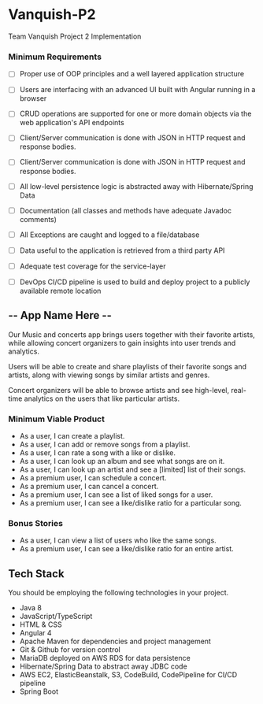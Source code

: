 # Vanquish-P2
Team Vanquish Project 2 Implementation

### Minimum Requirements
- [ ] Proper use of OOP principles and a well layered application structure
- [ ] Users are interfacing with an advanced UI built with Angular running in a browser
- [ ] CRUD operations are supported for one or more domain objects via the web application's API endpoints
- [ ] Client/Server communication is done with JSON in HTTP request and response bodies.
- [ ] Client/Server communication is done with JSON in HTTP request and response bodies.
- [ ] All low-level persistence logic is abstracted away with Hibernate/Spring Data
- [ ] Documentation (all classes and methods have adequate Javadoc comments)
- [ ] All Exceptions are caught and logged to a file/database
- [ ] Data useful to the application is retrieved from a third party API
- [ ] Adequate test coverage for the service-layer
- [ ] DevOps CI/CD pipeline is used to build and deploy project to a publicly available remote location


## -- App Name Here --

Our Music and concerts app brings users together with their favorite artists,
while allowing concert organizers to gain insights into user trends and analytics.

Users will be able to create and share playlists of their favorite songs and artists,
along with viewing songs by similar artists and genres.

Concert organizers will be able to browse artists and see high-level, real-time analytics on
the users that like particular artists.


### Minimum Viable Product
* As a user, I can create a playlist.
* As a user, I can add or remove songs from a playlist.
* As a user, I can rate a song with a like or dislike.
* As a user, I can look up an album and see what songs are on it.
* As a user, I can look up an artist and see a [limited] list of their songs.
* As a premium user, I can schedule a concert.
* As a premium user, I can cancel a concert.
* As a premium user, I can see a list of liked songs for a user.
* As a premium user, I can see a like/dislike ratio for a particular song.

### Bonus Stories
* As a user, I can view a list of users who like the same songs.
* As a premium user, I can see a like/dislike ratio for an entire artist.

## Tech Stack
You should be employing the following technologies in your project.
 - Java 8
 - JavaScript/TypeScript
 - HTML & CSS
 - Angular 4
 - Apache Maven for dependencies and project management
 - Git & Github for version control
 - MariaDB deployed on AWS RDS for data persistence
 - Hibernate/Spring Data to abstract away JDBC code
 - AWS EC2, ElasticBeanstalk, S3, CodeBuild, CodePipeline for CI/CD pipeline
 - Spring Boot
